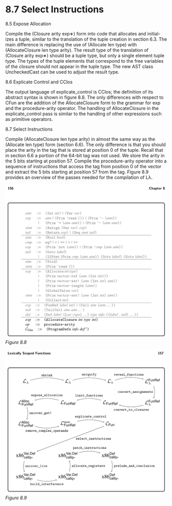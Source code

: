 # 8.7 Select Instructions

8.5 Expose Allocation

Compile the (Closure arity exp∗) form into code that allocates and initial- izes a tuple, similar to the translation of the tuple creation in section 6.3. The main difference is replacing the use of (Allocate len type) with (AllocateClosure len type arity). The result type of the translation of (Closure arity exp∗) should be a tuple type, but only a single element tuple type. The types of the tuple elements that correspond to the free variables of the closure should not appear in the tuple type. The new AST class UncheckedCast can be used to adjust the result type.

8.6 Explicate Control and CClos

The output language of explicate_control is CClos; the definition of its abstract syntax is shown in figure 8.8. The only differences with respect to CFun are the addition of the AllocateClosure form to the grammar for exp and the procedure-arity operator. The handling of AllocateClosure in the explicate_control pass is similar to the handling of other expressions such as primitive operators.

8.7 Select Instructions

Compile (AllocateClosure len type arity) in almost the same way as the (Allocate len type) form (section 6.6). The only difference is that you should place the arity in the tag that is stored at position 0 of the tuple. Recall that in section 6.6 a portion of the 64-bit tag was not used. We store the arity in the 5 bits starting at position 57. Compile the procedure-arity operator into a sequence of instructions that access the tag from position 0 of the vector and extract the 5 bits starting at position 57 from the tag. Figure 8.9 provides an overview of the passes needed for the compilation of Lλ.

![Figure 8.8...](images/page_170_vector_388.png)
*Figure 8.8*

![Figure 8.9...](images/page_171_vector_366.png)
*Figure 8.9*

